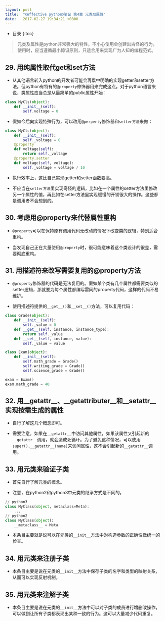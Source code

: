 ```yaml
---
layout: post
title:  "《effective python》笔记 第4章 元类及属性"
date:   2017-02-27 19:34:21 +0800
---
```


* 目录
{:toc}

> 元类及属性是python非常强大的特性，不小心使用会创建出古怪的行为。使用时，应当遵循最小惊讶原则，只适合用来实现广为人知的编程范式。

## 29. 用纯属性取代get和set方法

* 从其他语言转入python的开发者可能会再累中明确的实现getter和setter方法。但python有特有的`@property`修饰器用来完成这点。对于python语言来说，类属性应当总是从最简单的public属性开始：

```python
class MyCls(object):
    def __init__(self):
        self.voltage = 0
```

* 假如今后向实现特殊行为，可以改用`@perperty`修饰器和`setter方法`来做：

```python
class MyCls(object):
    def __init__(self):
        self._voltage = 0
    @property
    def voltage(self):
        return self._voltage
    @property.setter
    def voltage(self, voltage):
        self._voltage = voltage / 10
```

* 执行效率上，这比自己实现getter和setter函数要高。

* 不应当在`setter方法`里实现奇怪的逻辑，比如在一个属性的setter方法里修改另一个属性的值，再比如在setter方法里实现缓慢的开销很大的操作。这些都是调用者不会想到的。

## 30. 考虑用@property来代替属性重构

* `@property`可以在保持原有调用代码无改动的情况下改变类的逻辑，特别适合重构。

* 当发现自己正在大量使用`@property`时，很可能意味着这个类设计的很差，需要彻底重构。

## 31. 用描述符来改写需要复用的@property方法

* `@property`修饰器的代码是无法复用的。假如某个类有几个属性都需要类似的setter逻辑，那就要为每个属性都编写雷同的property代码，这样的代码不易维护。

* 使用描述符提供的`__get__()`和`__set__()`方法，可以复用代码：

```python
class Grade(object):
    def __init__(self):
        self._value = 0
    def __get__(self, instance, instance_type):
        return self._value
    def __set__(self, instance, value):
        self._value = value

class Exam(object):
    def __init__(self):
        self.math_grade = Grade()
        self.writing_grade = Grade()
        self.science_grade = Grade()

exam = Exam()
exam.math_grade = 40
```

## 32. 用\_\_getattr\_\_、\_\_getattributer\_\_和\_\_setattr\_\_实现按需生成的属性

* 自行了解这几个概念即可。

* 需要注意，如果在`__getattr__`中访问其他属性，如果该属性又引起新的`__getattr__`调用，就会造成死循环。为了避免这种情况，可以使用`super().__getattr__(name)`来访问属性，这不会引起新的`__getattr__`调用。

## 33. 用元类来验证子类

* 首先自行了解元类的概念。

* 注意，在python2和python3中元类的继承方式是不同的。

```python
// python3
class MyClass(object, metaclass=Meta):
    ...
// python2
class MyClass(object):
    __metaclass__ = Meta
```

* 本条目主要就是说可以在元类的`__init__`方法中对构造参数的正确性做统一的检查。

## 34. 用元类来注册子类

* 本条目主要是说在元类的`__init__`方法中保存子类的名字和类型的映射关系，从而可以实现反射机制。

## 35. 用元类来注解子类

* 本条目主要是说在元类的`__init__`方法中可以对子类的成员进行增删改操作，可以做到让所有子类都表现出某种一致的行为。这可以大量减少代码重复。